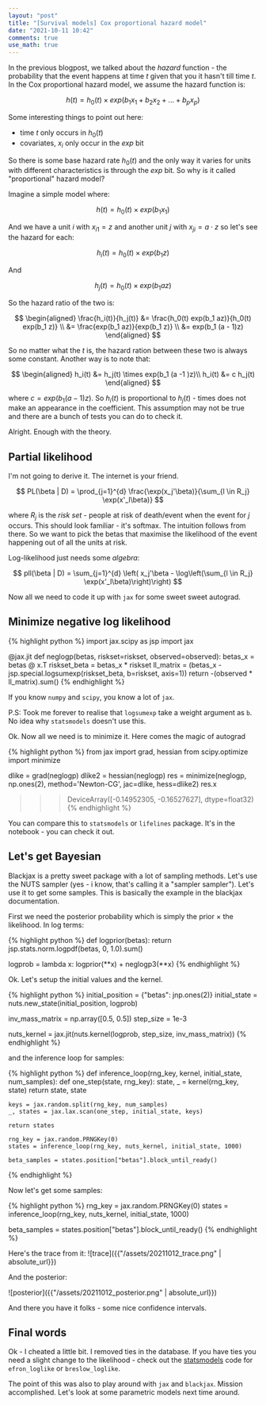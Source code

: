 ```yaml
---
layout: "post"
title: "[Survival models] Cox proportional hazard model"
date: "2021-10-11 10:42"
comments: true
use_math: true
---
```


In the previous blogpost, we talked about the *hazard* function - the probability that the event happens at time $t$ given that you it hasn't till time $t$. In the Cox proportional hazard model, we assume the hazard function is:

$$
h(t) = h_0(t) \times exp(b_1x_1 + b_2x_2 + ... + b_px_p)
$$

Some interesting things to point out here:
* time $t$ only occurs in $h_0(t)$
* covariates, $x_i$ only occur in the $exp$ bit

So there is some base hazard rate $h_0(t)$ and the only way it varies for units with different characteristics is through the $exp$ bit. So why is it called "proportional" hazard model?

Imagine a simple model where:

$$
h(t) = h_0(t) \times exp(b_1x_1)
$$

And we have a unit $i$ with $x_{i1} = z$ and another unit $j$ with $x_{ji} = a \cdot z$ so let's see the hazard for each:

$$
h_i(t) = h_0(t) \times exp(b_1z)
$$

And

$$
h_j(t) = h_0(t) \times exp(b_1 az)
$$

So the hazard ratio of the two is:

$$
\begin{aligned}
\frac{h_i(t)}{h_j(t)} &= \frac{h_0(t) exp(b_1 az)}{h_0(t) exp(b_1 z)} \\
&= \frac{exp(b_1 az)}{exp(b_1 z)} \\
&= exp(b_1 (a - 1)z)
\end{aligned}
$$

So no matter what the $t$ is, the hazard ration between these two is always some constant. Another way is to note that:

$$
\begin{aligned}
h_i(t) &= h_j(t) \times exp(b_1 (a -1 )z)\\
h_i(t) &= c h_j(t)
\end{aligned}
$$

where $c = exp(b_1 (a -1 )z)$. So $h_i(t)$ is proportional to $h_j(t)$ - times does not make an appearance in the coefficient. This assumption may not be true and there are a bunch of tests you can do to check it.

Alright. Enough with the theory.

## Partial likelihood

I'm not going to derive it. The internet is your friend.

$$
PL(\beta | D) = \prod_{j=1}^{d} \frac{\exp(x_j'\beta)}{\sum_{l \in R_j} \exp(x'_l\beta)}
$$

where $R_j$ is the _risk set_ - people at risk of death/event when the event for $j$ occurs. This should look familiar - it's softmax. The intuition follows from there. So we want to pick the betas that maximise the likelihood of the event happening out of all the units at risk.

Log-likelihood just needs some $algebra$:

$$
pll(\beta | D) = \sum_{j=1}^{d} \left( x_j'\beta - \log\left(\sum_{l \in R_j} \exp(x'_l\beta)\right)\right)
$$

Now all we need to code it up with `jax` for some sweet sweet autograd.

## Minimize negative log likelihood

{% highlight python %}
import jax.scipy as jsp
import jax

@jax.jit
def neglogp(betas, riskset=riskset, observed=observed):
    betas_x = betas @ x.T
    riskset_beta = betas_x * riskset
    ll_matrix = (betas_x - jsp.special.logsumexp(riskset_beta, b=riskset, axis=1))
    return -(observed * ll_matrix).sum()
{% endhighlight %}

If you know `numpy` and `scipy`, you know a lot of `jax`.

P.S: Took me forever to realise that `logsumexp` take a weight argument as `b`. No idea why `statsmodels` doesn't use this.

Ok. Now all we need is to minimize it. Here comes the magic of autograd

{% highlight python %}
from jax import grad, hessian
from scipy.optimize import minimize

dlike = grad(neglogp)
dlike2 = hessian(neglogp)
res = minimize(neglogp, np.ones(2), method='Newton-CG', jac=dlike, hess=dlike2)
res.x

>>> DeviceArray([-0.14952305, -0.16527627], dtype=float32)
{% endhighlight %}

You can compare this to `statsmodels` or `lifelines` package. It's in the notebook - you can check it out.

## Let's get Bayesian

Blackjax is a pretty sweet package with a lot of sampling methods. Let's use the NUTS sampler (yes - i know, that's calling it a "sampler sampler"). Let's use it to get some samples. This is basically the example in the blackjax documentation.

First we need the posterior probability which is simply the prior $\times$ the likelihood. In log terms:

{% highlight python %}
def logprior(betas):
    return jsp.stats.norm.logpdf(betas, 0, 1.0).sum()

logprob = lambda x: logprior(**x) + neglogp3(**x)
{% endhighlight %}

Ok. Let's setup the initial values and the kernel.

{% highlight python %}
initial_position = {"betas": jnp.ones(2)}
initial_state = nuts.new_state(initial_position, logprob)

inv_mass_matrix = np.array([0.5, 0.5])
step_size = 1e-3

nuts_kernel = jax.jit(nuts.kernel(logprob, step_size, inv_mass_matrix))
{% endhighlight %}

and the inference loop for samples:

{% highlight python %}
def inference_loop(rng_key, kernel, initial_state, num_samples):
    def one_step(state, rng_key):
        state, _ = kernel(rng_key, state)
        return state, state

    keys = jax.random.split(rng_key, num_samples)
    _, states = jax.lax.scan(one_step, initial_state, keys)

    return states

    rng_key = jax.random.PRNGKey(0)
    states = inference_loop(rng_key, nuts_kernel, initial_state, 1000)

    beta_samples = states.position["betas"].block_until_ready()
{% endhighlight %}


Now let's get some samples:

{% highlight python %}
rng_key = jax.random.PRNGKey(0)
states = inference_loop(rng_key, nuts_kernel, initial_state, 1000)

beta_samples = states.position["betas"].block_until_ready()
{% endhighlight %}

Here's the trace from it:
![trace]({{"/assets/20211012_trace.png" | absolute_url}})

And the posterior:

![posterior]({{"/assets/20211012_posterior.png" | absolute_url}})

And there you have it folks - some nice confidence intervals.


## Final words

Ok - I cheated a little bit. I removed ties in the database. If you have ties you need a slight change to the likelihood - check out the [statsmodels](https://github.com/statsmodels/statsmodels/blob/main/statsmodels/duration/hazard_regression.py) code for `efron_loglike` or `breslow_loglike`.

The point of this was also to play around with `jax` and `blackjax`. Mission accomplished. Let's look at some parametric models next time around.
